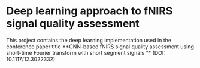 # Deep learning approach to fNIRS signal quality assessment

This project contains the deep learning implementation used in the conference paper title **CNN-based fNIRS signal quality assessment using short-time Fourier transform with short segment signals
** (DOI: 10.1117/12.3022332)
